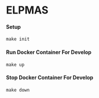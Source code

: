 # ELPMAS


#### Setup

````
make init
````

#### Run Docker Container For Develop

````
make up
````

#### Stop Docker Container For Develop

````
make down
````
